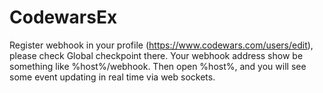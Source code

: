 # CodewarsEx

Register webhook in your profile (https://www.codewars.com/users/edit), please check Global checkpoint there. Your webhook address show be something like %host%/webhook.
Then open %host%, and you will see some event updating in real time via web sockets.
